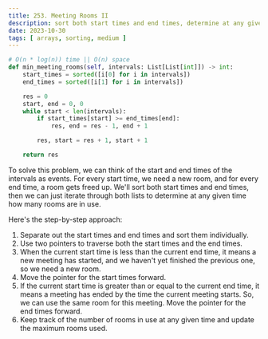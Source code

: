 ```yaml
---
title: 253. Meeting Rooms II
description: sort both start times and end times, determine at any given time how many rooms are in use.
date: 2023-10-30
tags: [ arrays, sorting, medium ]
---
```


```python
# O(n * log(n)) time || O(n) space
def min_meeting_rooms(self, intervals: List[List[int]]) -> int:
    start_times = sorted([i[0] for i in intervals])
    end_times = sorted([i[1] for i in intervals])

    res = 0
    start, end = 0, 0
    while start < len(intervals):
        if start_times[start] >= end_times[end]:
            res, end = res - 1, end + 1

        res, start = res + 1, start + 1

    return res
```

To solve this problem, we can think of the start and end times of the intervals as events. For every start time, we need
a new room, and for every end time, a room gets freed up. We'll sort both start times and end times, then we can just
iterate through both lists to determine at any given time how many rooms are in use.

Here's the step-by-step approach:

1) Separate out the start times and end times and sort them individually.
2) Use two pointers to traverse both the start times and the end times.
3) When the current start time is less than the current end time, it means a new meeting has started, and we haven't yet
   finished the previous one, so we need a new room.
4) Move the pointer for the start times forward.
5) If the current start time is greater than or equal to the current end time, it means a meeting has ended by the time
   the current meeting starts. So, we can use the same room for this meeting. Move the pointer for the end times
   forward.
6) Keep track of the number of rooms in use at any given time and update the maximum rooms used.
